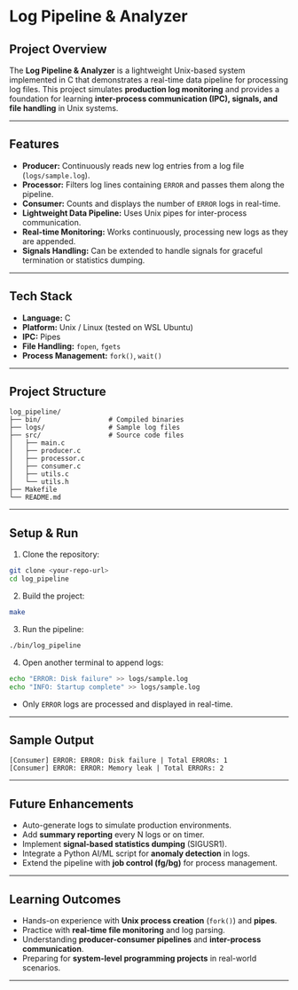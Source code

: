 

# Log Pipeline & Analyzer

## **Project Overview**

The **Log Pipeline & Analyzer** is a lightweight Unix-based system implemented in C that demonstrates a real-time data pipeline for processing log files. This project simulates **production log monitoring** and provides a foundation for learning **inter-process communication (IPC), signals, and file handling** in Unix systems.

---

## **Features**

* **Producer:** Continuously reads new log entries from a log file (`logs/sample.log`).
* **Processor:** Filters log lines containing `ERROR` and passes them along the pipeline.
* **Consumer:** Counts and displays the number of `ERROR` logs in real-time.
* **Lightweight Data Pipeline:** Uses Unix pipes for inter-process communication.
* **Real-time Monitoring:** Works continuously, processing new logs as they are appended.
* **Signals Handling:** Can be extended to handle signals for graceful termination or statistics dumping.

---

## **Tech Stack**

* **Language:** C
* **Platform:** Unix / Linux (tested on WSL Ubuntu)
* **IPC:** Pipes
* **File Handling:** `fopen`, `fgets`
* **Process Management:** `fork()`, `wait()`

---

## **Project Structure**

```
log_pipeline/
├── bin/                 # Compiled binaries
├── logs/                # Sample log files
├── src/                 # Source code files
│   ├── main.c
│   ├── producer.c
│   ├── processor.c
│   ├── consumer.c
│   ├── utils.c
│   └── utils.h
├── Makefile
└── README.md
```

---

## **Setup & Run**

1. Clone the repository:

```bash
git clone <your-repo-url>
cd log_pipeline
```

2. Build the project:

```bash
make
```

3. Run the pipeline:

```bash
./bin/log_pipeline
```

4. Open another terminal to append logs:

```bash
echo "ERROR: Disk failure" >> logs/sample.log
echo "INFO: Startup complete" >> logs/sample.log
```

* Only `ERROR` logs are processed and displayed in real-time.

---

## **Sample Output**

```
[Consumer] ERROR: ERROR: Disk failure | Total ERRORs: 1
[Consumer] ERROR: ERROR: Memory leak | Total ERRORs: 2
```

---

## **Future Enhancements**

* Auto-generate logs to simulate production environments.
* Add **summary reporting** every N logs or on timer.
* Implement **signal-based statistics dumping** (SIGUSR1).
* Integrate a Python AI/ML script for **anomaly detection** in logs.
* Extend the pipeline with **job control (fg/bg)** for process management.

---

## **Learning Outcomes**

* Hands-on experience with **Unix process creation** (`fork()`) and **pipes**.
* Practice with **real-time file monitoring** and log parsing.
* Understanding **producer-consumer pipelines** and **inter-process communication**.
* Preparing for **system-level programming projects** in real-world scenarios.

---

